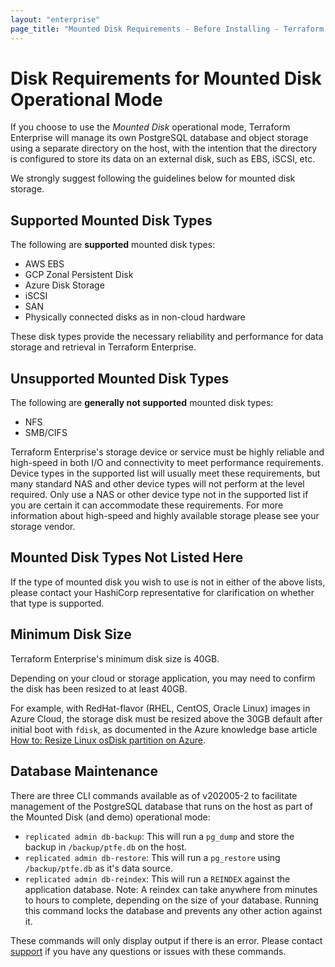 ```yaml
---
layout: "enterprise"
page_title: "Mounted Disk Requirements - Before Installing - Terraform Enterprise"
---
```


# Disk Requirements for Mounted Disk Operational Mode

If you choose to use the *Mounted Disk* operational mode, Terraform Enterprise will manage its own PostgreSQL database and object storage using a separate directory on the host, with the intention that the directory is configured to store its data on an external disk, such as EBS, iSCSI, etc.

We strongly suggest following the guidelines below for mounted disk storage.

## Supported Mounted Disk Types

The following are **supported** mounted disk types:

* AWS EBS
* GCP Zonal Persistent Disk
* Azure Disk Storage
* iSCSI
* SAN
* Physically connected disks as in non-cloud hardware

These disk types provide the necessary reliability and performance for data storage and retrieval in Terraform Enterprise.

## Unsupported Mounted Disk Types

The following are **generally not supported** mounted disk types:

* NFS
* SMB/CIFS

Terraform Enterprise's storage device or service must be highly reliable and high-speed in both I/O and connectivity to meet performance requirements. Device types in the supported list will usually meet these requirements, but many standard NAS and other device types will not perform at the level required. Only use a NAS or other device type not in the supported list if you are certain it can accommodate these requirements. 
For more information about high-speed and highly available storage please see your storage vendor.

## Mounted Disk Types Not Listed Here

If the type of mounted disk you wish to use is not in either of the above lists, please contact your HashiCorp representative for clarification on whether that type is supported.

## Minimum Disk Size

Terraform Enterprise's minimum disk size is 40GB.

Depending on your cloud or storage application, you may need to confirm the disk has been resized to at least 40GB.

For example, with RedHat-flavor (RHEL, CentOS, Oracle Linux) images in Azure Cloud, the storage disk must be resized above the 30GB default after initial boot with `fdisk`, as documented in the Azure knowledge base article [How to: Resize Linux osDisk partition on Azure](https://blogs.msdn.microsoft.com/linuxonazure/2017/04/03/how-to-resize-linux-osdisk-partition-on-azure/).

## Database Maintenance

There are three CLI commands available as of v202005-2 to facilitate management of the PostgreSQL database that runs on the host as part of the Mounted Disk (and demo) operational mode:

* `replicated admin db-backup`: This will run a `pg_dump` and store the backup in `/backup/ptfe.db` on the host. 
* `replicated admin db-restore`: This will run a `pg_restore` using `/backup/ptfe.db` as it's data source.
* `replicated admin db-reindex`: This will run a `REINDEX` against the application database. Note: A reindex can take anywhere from minutes to hours to complete, depending on the size of your database. Running this command locks the database and prevents any other action against it. 

These commands will only display output if there is an error. Please contact [support](https://support.hashicorp.com) if you have any questions or issues with these commands. 
